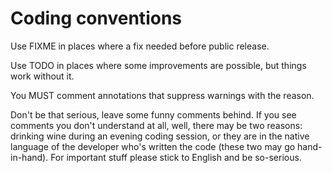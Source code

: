 # Coding conventions

Use FIXME in places where a fix needed before public release.

Use TODO in places where some improvements are possible, but things work without it.

You MUST comment annotations that suppress warnings with the reason.

Don't be that serious, leave some funny comments behind. If you see comments you don't understand at all,
well, there may be two reasons: drinking wine during an evening coding session, or they are in the native
language of the developer who's written the code (these two may go hand-in-hand). For important stuff
please stick to English and be so-serious.